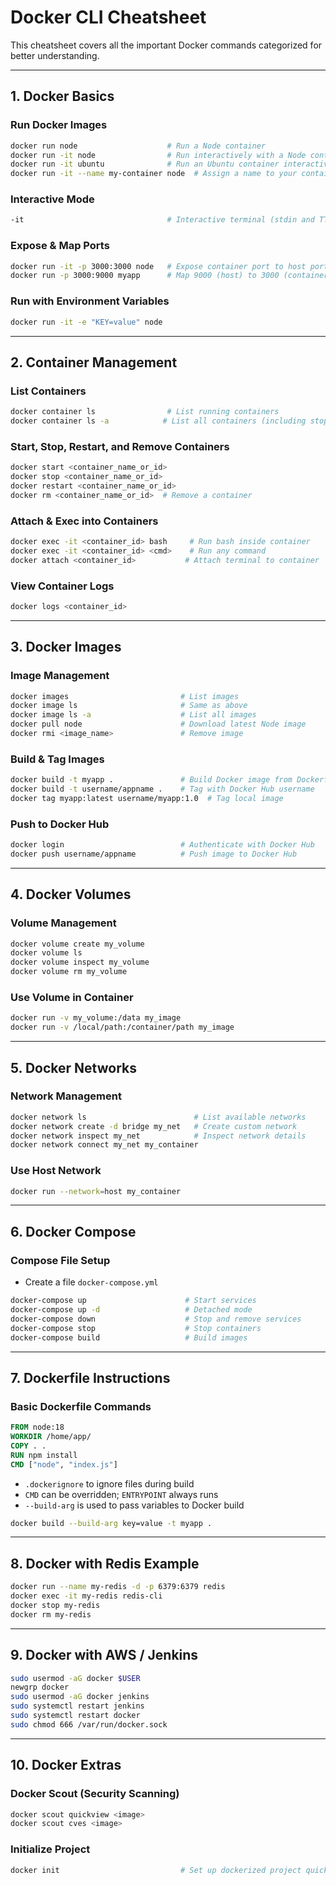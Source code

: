 

# **Docker CLI Cheatsheet**

This cheatsheet covers all the important Docker commands categorized for better understanding.

---

## **1. Docker Basics**

### Run Docker Images
```bash
docker run node                    # Run a Node container
docker run -it node                # Run interactively with a Node container
docker run -it ubuntu              # Run an Ubuntu container interactively
docker run -it --name my-container node  # Assign a name to your container
```

### Interactive Mode
```bash
-it                                # Interactive terminal (stdin and TTY enabled)
```

### Expose & Map Ports
```bash
docker run -it -p 3000:3000 node   # Expose container port to host port
docker run -p 3000:9000 myapp      # Map 9000 (host) to 3000 (container)
```

### Run with Environment Variables
```bash
docker run -it -e "KEY=value" node
```

---

## **2. Container Management**

### List Containers
```bash
docker container ls                # List running containers
docker container ls -a            # List all containers (including stopped)
```

### Start, Stop, Restart, and Remove Containers
```bash
docker start <container_name_or_id>
docker stop <container_name_or_id>
docker restart <container_name_or_id>
docker rm <container_name_or_id>  # Remove a container
```

### Attach & Exec into Containers
```bash
docker exec -it <container_id> bash     # Run bash inside container
docker exec -it <container_id> <cmd>    # Run any command
docker attach <container_id>           # Attach terminal to container
```

### View Container Logs
```bash
docker logs <container_id>
```

---

## **3. Docker Images**

### Image Management
```bash
docker images                         # List images
docker image ls                       # Same as above
docker image ls -a                    # List all images
docker pull node                      # Download latest Node image
docker rmi <image_name>               # Remove image
```

### Build & Tag Images
```bash
docker build -t myapp .               # Build Docker image from Dockerfile
docker build -t username/appname .    # Tag with Docker Hub username
docker tag myapp:latest username/myapp:1.0  # Tag local image
```

### Push to Docker Hub
```bash
docker login                          # Authenticate with Docker Hub
docker push username/appname          # Push image to Docker Hub
```

---

## **4. Docker Volumes**

### Volume Management
```bash
docker volume create my_volume
docker volume ls
docker volume inspect my_volume
docker volume rm my_volume
```

### Use Volume in Container
```bash
docker run -v my_volume:/data my_image
docker run -v /local/path:/container/path my_image
```

---

## **5. Docker Networks**

### Network Management
```bash
docker network ls                        # List available networks
docker network create -d bridge my_net   # Create custom network
docker network inspect my_net            # Inspect network details
docker network connect my_net my_container
```

### Use Host Network
```bash
docker run --network=host my_container
```

---

## **6. Docker Compose**

### Compose File Setup
- Create a file `docker-compose.yml`

```bash
docker-compose up                      # Start services
docker-compose up -d                   # Detached mode
docker-compose down                    # Stop and remove services
docker-compose stop                    # Stop containers
docker-compose build                   # Build images
```

---

## **7. Dockerfile Instructions**

### Basic Dockerfile Commands
```dockerfile
FROM node:18
WORKDIR /home/app/
COPY . .
RUN npm install
CMD ["node", "index.js"]
```

- `.dockerignore` to ignore files during build
- `CMD` can be overridden; `ENTRYPOINT` always runs
- `--build-arg` is used to pass variables to Docker build

```bash
docker build --build-arg key=value -t myapp .
```

---

## **8. Docker with Redis Example**

```bash
docker run --name my-redis -d -p 6379:6379 redis
docker exec -it my-redis redis-cli
docker stop my-redis
docker rm my-redis
```

---

## **9. Docker with AWS / Jenkins**

```bash
sudo usermod -aG docker $USER
newgrp docker
sudo usermod -aG docker jenkins
sudo systemctl restart jenkins
sudo systemctl restart docker
sudo chmod 666 /var/run/docker.sock
```

---

## **10. Docker Extras**

### Docker Scout (Security Scanning)
```bash
docker scout quickview <image>
docker scout cves <image>
```

### Initialize Project
```bash
docker init                           # Set up dockerized project quickly
```
